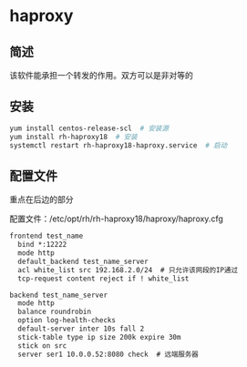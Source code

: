 # haproxy

## 简述

该软件能承担一个转发的作用。双方可以是非对等的

## 安装

``` bash
yum install centos-release-scl  # 安装源
yum install rh-haproxy18  # 安装
systemctl restart rh-haproxy18-haproxy.service  # 启动
```

## 配置文件

重点在后边的部分

配置文件：/etc/opt/rh/rh-haproxy18/haproxy/haproxy.cfg

``` txt
frontend test_name
  bind *:12222
  mode http
  default_backend test_name_server
  acl white_list src 192.168.2.0/24  # 只允许该网段的IP通过
  tcp-request content reject if ! white_list

backend test_name_server
  mode http
  balance roundrobin
  option log-health-checks
  default-server inter 10s fall 2
  stick-table type ip size 200k expire 30m
  stick on src
  server ser1 10.0.0.52:8080 check  # 远端服务器
```